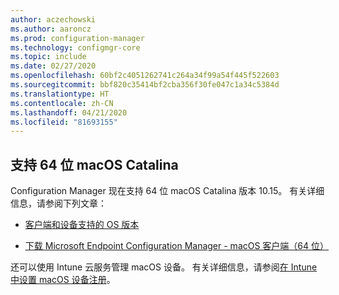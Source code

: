 ```yaml
---
author: aczechowski
ms.author: aaroncz
ms.prod: configuration-manager
ms.technology: configmgr-core
ms.topic: include
ms.date: 02/27/2020
ms.openlocfilehash: 60bf2c4051262741c264a34f99a54f445f522603
ms.sourcegitcommit: bbf820c35414bf2cba356f30fe047c1a34c5384d
ms.translationtype: HT
ms.contentlocale: zh-CN
ms.lasthandoff: 04/21/2020
ms.locfileid: "81693155"
---
```

## <a name="support-for-64-bit-macos-catalina"></a><a name="bkmk_mac"></a>支持 64 位 macOS Catalina

<!--3696246-->

Configuration Manager 现在支持 64 位 macOS Catalina 版本 10.15。 有关详细信息，请参阅下列文章：

- [客户端和设备支持的 OS 版本](../../../../plan-design/configs/supported-operating-systems-for-clients-and-devices.md#mac-computers)

- [下载 Microsoft Endpoint Configuration Manager - macOS 客户端（64 位）](https://www.microsoft.com/download/details.aspx?id=100850)

还可以使用 Intune 云服务管理 macOS 设备。 有关详细信息，请参阅[在 Intune 中设置 macOS 设备注册](https://docs.microsoft.com/intune/enrollment/macos-enroll)。
